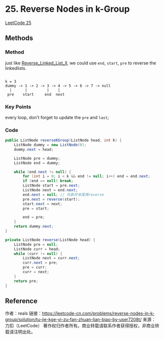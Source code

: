 # 25.  Reverse Nodes in k-Group


[LeetCode 25](https://leetcode.com/problems/reverse-nodes-in-k-group/)


## Methods

### Method

just like [Reverse_Linked_List_II](../Reverse_Linked_List_II), we could use `end`, `start`, `pre` to reverse the linkedlists.

```

k = 3
dummy -> 1 -> 2 -> 3 -> 4 -> 5 -> 6 -> 7 -> null
  |      |         |    |
 pre    start     end  next
```

### Key Points

every loop, don't forget to update the `pre` and `last`;

### Code

```java
public ListNode reverseKGroup(ListNode head, int k) {
    ListNode dummy = new ListNode(0);
    dummy.next = head;

    ListNode pre = dummy;
    ListNode end = dummy;

    while (end.next != null) {
        for (int i = 0; i < k && end != null; i++) end = end.next;
        if (end == null) break;
        ListNode start = pre.next;
        ListNode next = end.next;
        end.next = null; // 先断开末尾再reverse
        pre.next = reverse(start);
        start.next = next;
        pre = start;

        end = pre;
    }
    return dummy.next;
}

private ListNode reverse(ListNode head) {
    ListNode pre = null;
    ListNode curr = head;
    while (curr != null) {
        ListNode next = curr.next;
        curr.next = pre;
        pre = curr;
        curr = next;
    }
    return pre;
}
```


## Reference

作者：reals
链接：https://leetcode-cn.com/problems/reverse-nodes-in-k-group/solution/tu-jie-kge-yi-zu-fan-zhuan-lian-biao-by-user7208t/
来源：力扣（LeetCode）
著作权归作者所有。商业转载请联系作者获得授权，非商业转载请注明出处。